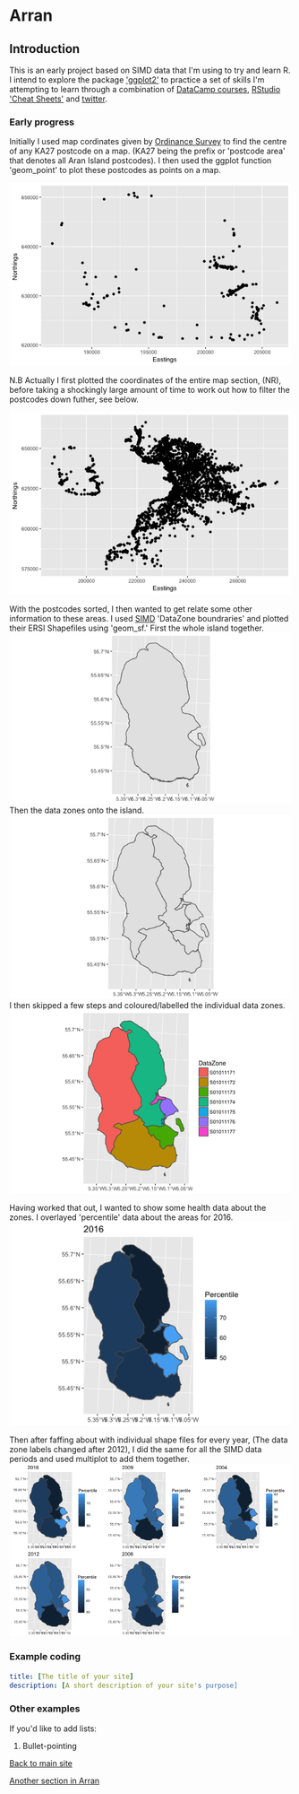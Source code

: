 # Arran

## Introduction
This is an early project based on SIMD data that I'm using to try and learn R.
I intend to explore the package ['ggplot2'](http://ggplot2.tidyverse.org/reference/ggsf.html) to practice a set of skills I'm attempting to learn through a combination of [DataCamp courses](https://www.datacamp.com/courses/free-introduction-to-r), [RStudio 'Cheat Sheets'](https://www.rstudio.com/resources/cheatsheets/) and [twitter](https://twitter.com/hashtag/Rstats?src=hash).


### Early progress

Initially I used map cordinates given by [Ordinance Survey](https://www.ordnancesurvey.co.uk/opendatadownload/products.html) to find the centre of any KA27 postcode on a map.
(KA27 being the prefix or 'postcode area' that denotes all Aran Island postcodes).
I then used the ggplot function 'geom_point' to plot these postcodes as points on a map.

![Point coordinates](Rplot03.png)

N.B Actually I first plotted the coordinates of the entire map section, (NR), before taking a shockingly large amount of time to work out how to filter the postcodes down futher, see below.

![Point coordinates whole map](Rplot02.png)

With the postcodes sorted, I then wanted to get relate some other information to these areas.
I used [SIMD](www.gov.scot/Topics/Statistics/SIMD) 'DataZone boundraries' and plotted their ERSI Shapefiles using 'geom_sf.' 
First the whole island together.
![DZ Outlines](Rplot04.png)
Then the data zones onto the island.
![DZ Outlines2](Rplot05.png)
I then skipped a few steps and coloured/labelled the individual data zones.
![DZ Outlines Colourewd](Rplot06.png)

Having worked that out, I wanted to show some health data about the zones. I overlayed 'percentile' data about the areas for 2016.
![DZ Outlines Colourewd](Rplot07.png)

Then after faffing about with individual shape files for every year, (The data zone labels changed after 2012), I did the same for all the SIMD data periods and used multiplot to add them together.
![Multiplot plot](Rplot.png)

### Example coding
```yml
title: [The title of your site]
description: [A short description of your site's purpose]
```
### Other examples

If you'd like to add lists:

1. Bullet-pointing

[Back to main site](https://fergustaylor.github.io) 

[Another section in Arran](CopyOfREADME.md)
